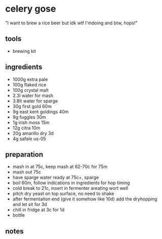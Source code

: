# celery gose

"I want to brew a rice beer but idk wtf I'mdoing and btw, hops!"

## tools

- brewing kit

## ingredients

- 1000g extra pale
- 100g flaked rice
- 100g crystal malt
- 2.3l water for mash
- 3.8lt water for sparge
- 30g first gold 60m
- 9g east kent goldings 40m
- 9g fuggles 30m
- 1g irish moss 15m
- 12g citra 10m
- 20g amarillo dry 3d
- 4g safale us-05

## preparation

- mash in at 75c, keep mash at 62-70c for 75m
- mash out 75c
- have sparge water ready at 75c+, sparge
- boil 60m, follow indications in ingredients for hop timing
- cold break to 21c, insert in fermenter areating wort well
- pitch dry yeast on top surface, no need to shake
- after fermentaiton end (give it somehow like 10d) add the dryhopping and let sit for 3d
- chill in fridge at 3c for 1d
- bottle

## notes

